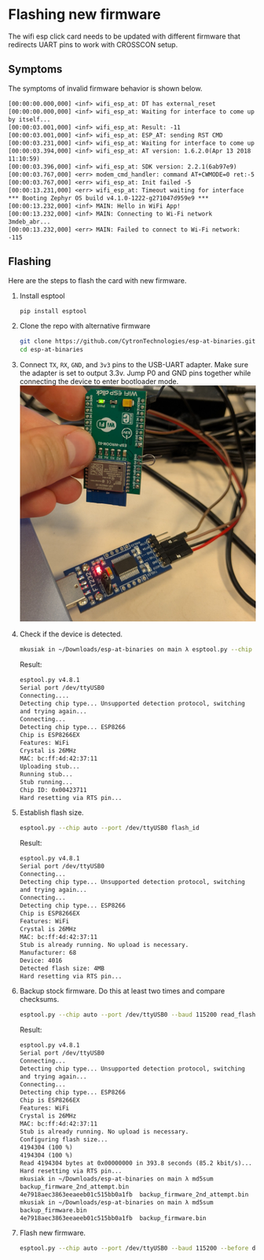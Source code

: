 # Flashing new firmware

The wifi esp click card needs to be updated with different firmware that
redirects UART pins to work with CROSSCON setup.

## Symptoms

The symptoms of invalid firmware behavior is shown below.

```text
[00:00:00.000,000] <inf> wifi_esp_at: DT has external_reset                         
[00:00:00.000,000] <inf> wifi_esp_at: Waiting for interface to come up by itself... 
[00:00:03.001,000] <inf> wifi_esp_at: Result: -11                                   
[00:00:03.001,000] <inf> wifi_esp_at: ESP_AT: sending RST CMD                       
[00:00:03.231,000] <inf> wifi_esp_at: Waiting for interface to come up              
[00:00:03.394,000] <inf> wifi_esp_at: AT version: 1.6.2.0(Apr 13 2018 11:10:59)     
[00:00:03.396,000] <inf> wifi_esp_at: SDK version: 2.2.1(6ab97e9)                   
[00:00:03.767,000] <err> modem_cmd_handler: command AT+CWMODE=0 ret:-5              
[00:00:03.767,000] <err> wifi_esp_at: Init failed -5                                
[00:00:13.231,000] <err> wifi_esp_at: Timeout waiting for interface                 
*** Booting Zephyr OS build v4.1.0-1222-g271047d959e9 ***                           
[00:00:13.232,000] <inf> MAIN: Hello in WiFi App!                                   
[00:00:13.232,000] <inf> MAIN: Connecting to Wi-Fi network 3mdeb_abr...             
[00:00:13.232,000] <err> MAIN: Failed to connect to Wi-Fi network: -115             
```

## Flashing

Here are the steps to flash the card with new firmware.

1. Install esptool

    ```bash
    pip install esptool
    ```

1. Clone the repo with alternative firmware

    ```bash
    git clone https://github.com/CytronTechnologies/esp-at-binaries.git && \
    cd esp-at-binaries
    ```

1. Connect `TX`, `RX`, `GND`, and `3v3` pins to the USB-UART adapter. Make sure
the adapter is set to output 3.3v. Jump P0 and GND pins together while
connecting the device to enter bootloader mode.
![Connecting wifi card](../resources/images/wifi-flashing/flashing_wifi.jpg)

1. Check if the device is detected.

    ```bash
    mkusiak in ~/Downloads/esp-at-binaries on main λ esptool.py --chip auto --port /dev/ttyUSB0 chip_id
    ```

    Result:

    ```text
    esptool.py v4.8.1
    Serial port /dev/ttyUSB0
    Connecting....
    Detecting chip type... Unsupported detection protocol, switching and trying again...
    Connecting...
    Detecting chip type... ESP8266
    Chip is ESP8266EX
    Features: WiFi
    Crystal is 26MHz
    MAC: bc:ff:4d:42:37:11
    Uploading stub...
    Running stub...
    Stub running...
    Chip ID: 0x00423711
    Hard resetting via RTS pin...
    ```

1. Establish flash size.

    ```bash
    esptool.py --chip auto --port /dev/ttyUSB0 flash_id
    ```

    Result:

    ```text
    esptool.py v4.8.1
    Serial port /dev/ttyUSB0
    Connecting...
    Detecting chip type... Unsupported detection protocol, switching and trying again...
    Connecting...
    Detecting chip type... ESP8266
    Chip is ESP8266EX
    Features: WiFi
    Crystal is 26MHz
    MAC: bc:ff:4d:42:37:11
    Stub is already running. No upload is necessary.
    Manufacturer: 68
    Device: 4016
    Detected flash size: 4MB
    Hard resetting via RTS pin...
    ```

1. Backup stock firmware. Do this at least two times and compare checksums.

    ```bash
    esptool.py --chip auto --port /dev/ttyUSB0 --baud 115200 read_flash 0x00000 0x400000 backup_firmware_2nd_attempt.bin
    ```

    Result:

    ```text
    esptool.py v4.8.1                                          
    Serial port /dev/ttyUSB0                                   
    Connecting...                                              
    Detecting chip type... Unsupported detection protocol, switching and trying again...
    Connecting...                                              
    Detecting chip type... ESP8266
    Chip is ESP8266EX                                          
    Features: WiFi                                             
    Crystal is 26MHz                                           
    MAC: bc:ff:4d:42:37:11                                     
    Stub is already running. No upload is necessary.
    Configuring flash size...                                  
    4194304 (100 %)                                            
    4194304 (100 %)                                            
    Read 4194304 bytes at 0x00000000 in 393.8 seconds (85.2 kbit/s)...
    Hard resetting via RTS pin...
    mkusiak in ~/Downloads/esp-at-binaries on main λ md5sum backup_firmware_2nd_attempt.bin 
    4e7918aec3863eeaeeb01c515bb0a1fb  backup_firmware_2nd_attempt.bin
    mkusiak in ~/Downloads/esp-at-binaries on main λ md5sum backup_firmware.bin 
    4e7918aec3863eeaeeb01c515bb0a1fb  backup_firmware.bin
    ```

1. Flash new firmware.

    ```bash
    esptool.py --chip auto --port /dev/ttyUSB0 --baud 115200 --before default_reset --after hard_reset write_flash -u --flash_mode dio --flash_freq 40m --erase-all 0x0 Cytron_ESP-12F_WROOM-02_AT_Firmware_V2.2.0.bin
    ```
